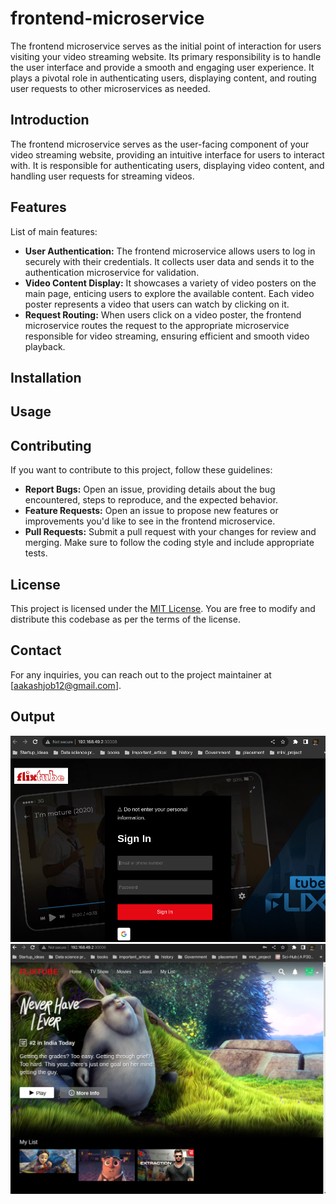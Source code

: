 # frontend-microservice

The frontend microservice serves as the initial point of interaction for users visiting your video streaming website. Its primary responsibility is to handle the user interface and provide a smooth and engaging user experience. It plays a pivotal role in authenticating users, displaying content, and routing user requests to other microservices as needed.


## Introduction

The frontend microservice serves as the user-facing component of your video streaming website, providing an intuitive interface for users to interact with. It is responsible for authenticating users, displaying video content, and handling user requests for streaming videos.

## Features

List of main features:
- **User Authentication:** The frontend microservice allows users to log in securely with their credentials. It collects user data and sends it to the authentication microservice for validation.
- **Video Content Display:** It showcases a variety of video posters on the main page, enticing users to explore the available content. Each video poster represents a video that users can watch by clicking on it.
- **Request Routing:** When users click on a video poster, the frontend microservice routes the request to the appropriate microservice responsible for video streaming, ensuring efficient and smooth video playback.

## Installation


## Usage

## Contributing

If you want to contribute to this project, follow these guidelines:
- **Report Bugs:** Open an issue, providing details about the bug encountered, steps to reproduce, and the expected behavior.
- **Feature Requests:** Open an issue to propose new features or improvements you'd like to see in the frontend microservice.
- **Pull Requests:** Submit a pull request with your changes for review and merging. Make sure to follow the coding style and include appropriate tests.

## License

This project is licensed under the [MIT License](LICENSE). You are free to modify and distribute this codebase as per the terms of the license.

## Contact

For any inquiries, you can reach out to the project maintainer at [aakashjob12@gmail.com].

## Output
![Login Page](output2.png)
![Main Page](output1.png)
